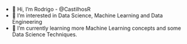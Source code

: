 - 👋 Hi, I’m Rodrigo - @CastilhosR
- 👀 I’m interested in Data Science, Machine Learning and Data Engineering
- 🌱 I’m currently learning more Machine Learning concepts and some Data Science Techniques.

<!---
CastilhosR/CastilhosR is a ✨ special ✨ repository because its `README.md` (this file) appears on your GitHub profile.
You can click the Preview link to take a look at your changes.
--->
